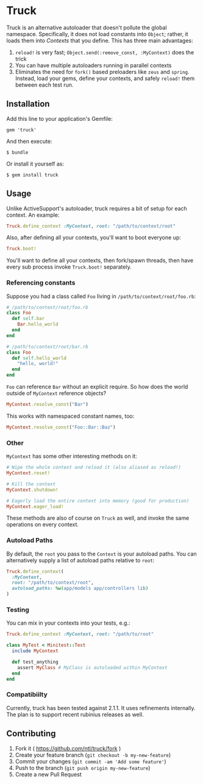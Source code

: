 # Truck

Truck is an alternative autoloader that doesn't pollute the global namespace. Specifically, it does not load constants into `Object`; rather, it loads them into *Contexts* that you define. This has three main advantages:

1. `reload!` is very fast; `Object.send(:remove_const, :MyContext)` does the trick
2. You can have multiple autoloaders running in parallel contexts
3. Eliminates the need for `fork()` based preloaders like `zeus` and `spring`. Instead, load your gems, define your contexts, and safely `reload!` them between each test run.


## Installation

Add this line to your application's Gemfile:

    gem 'truck'

And then execute:

    $ bundle

Or install it yourself as:

    $ gem install truck

## Usage

Unlike ActiveSupport's autoloader, truck requires a bit of setup for each context. An example:

```ruby
Truck.define_context :MyContext, root: "/path/to/context/root"
```

Also, after defining all your contexts, you'll want to boot everyone up:

```ruby
Truck.boot!
```

You'll want to define all your contexts, then fork/spawn threads, then have every sub process invoke `Truck.boot!` separately.

### Referencing constants

Suppose you had a class called `Foo` living in `/path/to/context/root/foo.rb`:

```ruby
# /path/to/context/root/foo.rb
class Foo
  def self.bar
    Bar.hello_world
  end
end
```

```ruby
# /path/to/context/root/bar.rb
class Foo
  def self.hello_world
    "hello, world!"
  end
end
```

`Foo` can reference `Bar` without an explicit require. So how does the world outside of `MyContext` reference objects?

```ruby
MyContext.resolve_const("Bar")
```

This works with namespaced constant names, too:

```ruby
MyContext.resolve_const("Foo::Bar::Baz")
```

### Other

`MyContext` has some other interesting methods on it:

```ruby
# Wipe the whole context and reload it (also aliased as reload!)
MyContext.reset!

# Kill the context
MyContext.shutdown!

# Eagerly load the entire context into memory (good for production)
MyContext.eager_load!
```

These methods are also of course on `Truck` as well, and invoke the same operations on every context.

### Autoload Paths

By default, the `root` you pass to the `Context` is your autoload paths. You can alternatively supply a list of autoload paths relative to `root`:

```ruby
Truck.define_context(
  :MyContext,
  root: "/path/to/context/root",
  autoload_paths: %w(app/models app/controllers lib)
)
```

### Testing

You can mix in your contexts into your tests, e.g.:

```ruby
Truck.define_context :MyContext, root: "/path/to/root"

class MyTest < Minitest::Test
  include MyContext

  def test_anything
    assert MyClass # MyClass is autoloaded within MyContext
  end
end
```

### Compatibiilty

Currently, truck has been tested against 2.1.1. It uses refinements internally. The plan is to support recent rubinius releases as well.

## Contributing

1. Fork it ( https://github.com/ntl/truck/fork )
2. Create your feature branch (`git checkout -b my-new-feature`)
3. Commit your changes (`git commit -am 'Add some feature'`)
4. Push to the branch (`git push origin my-new-feature`)
5. Create a new Pull Request
